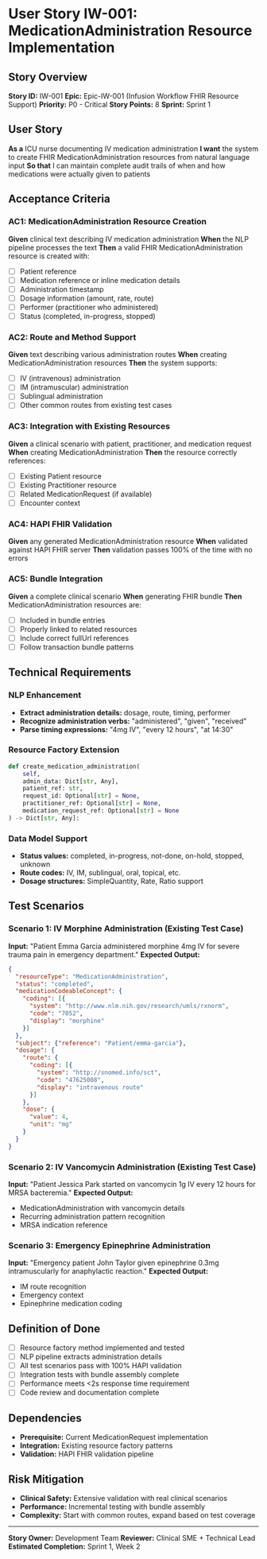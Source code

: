# User Story IW-001: MedicationAdministration Resource Implementation

## Story Overview
**Story ID:** IW-001
**Epic:** Epic-IW-001 (Infusion Workflow FHIR Resource Support)
**Priority:** P0 - Critical
**Story Points:** 8
**Sprint:** Sprint 1

## User Story
**As a** ICU nurse documenting IV medication administration
**I want** the system to create FHIR MedicationAdministration resources from natural language input
**So that** I can maintain complete audit trails of when and how medications were actually given to patients

## Acceptance Criteria

### AC1: MedicationAdministration Resource Creation
**Given** clinical text describing IV medication administration
**When** the NLP pipeline processes the text
**Then** a valid FHIR MedicationAdministration resource is created with:
- [ ] Patient reference
- [ ] Medication reference or inline medication details
- [ ] Administration timestamp
- [ ] Dosage information (amount, rate, route)
- [ ] Performer (practitioner who administered)
- [ ] Status (completed, in-progress, stopped)

### AC2: Route and Method Support
**Given** text describing various administration routes
**When** creating MedicationAdministration resources
**Then** the system supports:
- [ ] IV (intravenous) administration
- [ ] IM (intramuscular) administration
- [ ] Sublingual administration
- [ ] Other common routes from existing test cases

### AC3: Integration with Existing Resources
**Given** a clinical scenario with patient, practitioner, and medication request
**When** creating MedicationAdministration
**Then** the resource correctly references:
- [ ] Existing Patient resource
- [ ] Existing Practitioner resource
- [ ] Related MedicationRequest (if available)
- [ ] Encounter context

### AC4: HAPI FHIR Validation
**Given** any generated MedicationAdministration resource
**When** validated against HAPI FHIR server
**Then** validation passes 100% of the time with no errors

### AC5: Bundle Integration
**Given** a complete clinical scenario
**When** generating FHIR bundle
**Then** MedicationAdministration resources are:
- [ ] Included in bundle entries
- [ ] Properly linked to related resources
- [ ] Include correct fullUrl references
- [ ] Follow transaction bundle patterns

## Technical Requirements

### NLP Enhancement
- **Extract administration details:** dosage, route, timing, performer
- **Recognize administration verbs:** "administered", "given", "received"
- **Parse timing expressions:** "4mg IV", "every 12 hours", "at 14:30"

### Resource Factory Extension
```python
def create_medication_administration(
    self,
    admin_data: Dict[str, Any],
    patient_ref: str,
    request_id: Optional[str] = None,
    practitioner_ref: Optional[str] = None,
    medication_request_ref: Optional[str] = None
) -> Dict[str, Any]:
```

### Data Model Support
- **Status values:** completed, in-progress, not-done, on-hold, stopped, unknown
- **Route codes:** IV, IM, sublingual, oral, topical, etc.
- **Dosage structures:** SimpleQuantity, Rate, Ratio support

## Test Scenarios

### Scenario 1: IV Morphine Administration (Existing Test Case)
**Input:** "Patient Emma Garcia administered morphine 4mg IV for severe trauma pain in emergency department."
**Expected Output:**
```json
{
  "resourceType": "MedicationAdministration",
  "status": "completed",
  "medicationCodeableConcept": {
    "coding": [{
      "system": "http://www.nlm.nih.gov/research/umls/rxnorm",
      "code": "7052",
      "display": "morphine"
    }]
  },
  "subject": {"reference": "Patient/emma-garcia"},
  "dosage": {
    "route": {
      "coding": [{
        "system": "http://snomed.info/sct",
        "code": "47625008",
        "display": "intravenous route"
      }]
    },
    "dose": {
      "value": 4,
      "unit": "mg"
    }
  }
}
```

### Scenario 2: IV Vancomycin Administration (Existing Test Case)
**Input:** "Patient Jessica Park started on vancomycin 1g IV every 12 hours for MRSA bacteremia."
**Expected Output:**
- MedicationAdministration with vancomycin details
- Recurring administration pattern recognition
- MRSA indication reference

### Scenario 3: Emergency Epinephrine Administration
**Input:** "Emergency patient John Taylor given epinephrine 0.3mg intramuscularly for anaphylactic reaction."
**Expected Output:**
- IM route recognition
- Emergency context
- Epinephrine medication coding

## Definition of Done
- [ ] Resource factory method implemented and tested
- [ ] NLP pipeline extracts administration details
- [ ] All test scenarios pass with 100% HAPI validation
- [ ] Integration tests with bundle assembly complete
- [ ] Performance meets <2s response time requirement
- [ ] Code review and documentation complete

## Dependencies
- **Prerequisite:** Current MedicationRequest implementation
- **Integration:** Existing resource factory patterns
- **Validation:** HAPI FHIR validation pipeline

## Risk Mitigation
- **Clinical Safety:** Extensive validation with real clinical scenarios
- **Performance:** Incremental testing with bundle assembly
- **Complexity:** Start with common routes, expand based on test coverage

---
**Story Owner:** Development Team
**Reviewer:** Clinical SME + Technical Lead
**Estimated Completion:** Sprint 1, Week 2